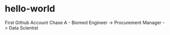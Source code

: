 # hello-world
First Github Account
Chase A - Biomed Engineer -> Procurement Manager -> Data Scientist
